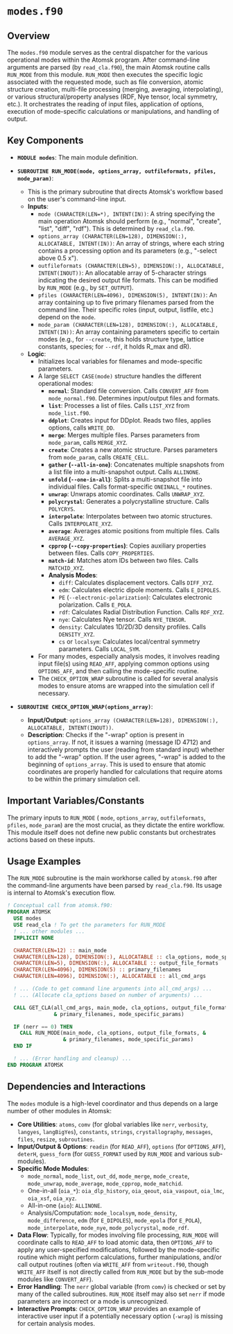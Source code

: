# `modes.f90`

## Overview

The `modes.f90` module serves as the central dispatcher for the various operational modes within the Atomsk program. After command-line arguments are parsed (by `read_cla.f90`), the main Atomsk routine calls `RUN_MODE` from this module. `RUN_MODE` then executes the specific logic associated with the requested mode, such as file conversion, atomic structure creation, multi-file processing (merging, averaging, interpolating), or various structural/property analyses (RDF, Nye tensor, local symmetry, etc.). It orchestrates the reading of input files, application of options, execution of mode-specific calculations or manipulations, and handling of output.

## Key Components

- **`MODULE modes`**: The main module definition.

- **`SUBROUTINE RUN_MODE(mode, options_array, outfileformats, pfiles, mode_param)`**:
    - This is the primary subroutine that directs Atomsk's workflow based on the user's command-line input.
    - **Inputs**:
        - `mode (CHARACTER(LEN=*), INTENT(IN))`: A string specifying the main operation Atomsk should perform (e.g., "normal", "create", "list", "diff", "rdf"). This is determined by `read_cla.f90`.
        - `options_array (CHARACTER(LEN=128), DIMENSION(:), ALLOCATABLE, INTENT(IN))`: An array of strings, where each string contains a processing option and its parameters (e.g., "-select above 0.5 x").
        - `outfileformats (CHARACTER(LEN=5), DIMENSION(:), ALLOCATABLE, INTENT(INOUT))`: An allocatable array of 5-character strings indicating the desired output file formats. This can be modified by `RUN_MODE` (e.g., by `SET_OUTPUT`).
        - `pfiles (CHARACTER(LEN=4096), DIMENSION(5), INTENT(IN))`: An array containing up to five primary filenames parsed from the command line. Their specific roles (input, output, listfile, etc.) depend on the `mode`.
        - `mode_param (CHARACTER(LEN=128), DIMENSION(:), ALLOCATABLE, INTENT(IN))`: An array containing parameters specific to certain modes (e.g., for `--create`, this holds structure type, lattice constants, species; for `--rdf`, it holds R_max and dR).
    - **Logic**:
        - Initializes local variables for filenames and mode-specific parameters.
        - A large `SELECT CASE(mode)` structure handles the different operational modes:
            - **`normal`**: Standard file conversion. Calls `CONVERT_AFF` from `mode_normal.f90`. Determines input/output files and formats.
            - **`list`**: Processes a list of files. Calls `LIST_XYZ` from `mode_list.f90`.
            - **`ddplot`**: Creates input for DDplot. Reads two files, applies options, calls `WRITE_DD`.
            - **`merge`**: Merges multiple files. Parses parameters from `mode_param`, calls `MERGE_XYZ`.
            - **`create`**: Creates a new atomic structure. Parses parameters from `mode_param`, calls `CREATE_CELL`.
            - **`gather` (`--all-in-one`)**: Concatenates multiple snapshots from a list file into a multi-snapshot output. Calls `ALLINONE`.
            - **`unfold` (`--one-in-all`)**: Splits a multi-snapshot file into individual files. Calls format-specific `ONEINALL_*` routines.
            - **`unwrap`**: Unwraps atomic coordinates. Calls `UNWRAP_XYZ`.
            - **`polycrystal`**: Generates a polycrystalline structure. Calls `POLYCRYS`.
            - **`interpolate`**: Interpolates between two atomic structures. Calls `INTERPOLATE_XYZ`.
            - **`average`**: Averages atomic positions from multiple files. Calls `AVERAGE_XYZ`.
            - **`cpprop` (`--copy-properties`)**: Copies auxiliary properties between files. Calls `COPY_PROPERTIES`.
            - **`match-id`**: Matches atom IDs between two files. Calls `MATCHID_XYZ`.
            - **Analysis Modes**:
                - `diff`: Calculates displacement vectors. Calls `DIFF_XYZ`.
                - `edm`: Calculates electric dipole moments. Calls `E_DIPOLES`.
                - `PE` (`--electronic-polarization`): Calculates electronic polarization. Calls `E_POLA`.
                - `rdf`: Calculates Radial Distribution Function. Calls `RDF_XYZ`.
                - `nye`: Calculates Nye tensor. Calls `NYE_TENSOR`.
                - `density`: Calculates 1D/2D/3D density profiles. Calls `DENSITY_XYZ`.
                - `cs` or `localsym`: Calculates local/central symmetry parameters. Calls `LOCAL_SYM`.
        - For many modes, especially analysis modes, it involves reading input file(s) using `READ_AFF`, applying common options using `OPTIONS_AFF`, and then calling the mode-specific routine.
        - The `CHECK_OPTION_WRAP` subroutine is called for several analysis modes to ensure atoms are wrapped into the simulation cell if necessary.

- **`SUBROUTINE CHECK_OPTION_WRAP(options_array)`**:
    - **Input/Output**: `options_array (CHARACTER(LEN=128), DIMENSION(:), ALLOCATABLE, INTENT(INOUT))`.
    - **Description**: Checks if the "-wrap" option is present in `options_array`. If not, it issues a warning (message ID 4712) and interactively prompts the user (reading from standard input) whether to add the "-wrap" option. If the user agrees, "-wrap" is added to the beginning of `options_array`. This is used to ensure that atomic coordinates are properly handled for calculations that require atoms to be within the primary simulation cell.

## Important Variables/Constants

The primary inputs to `RUN_MODE` ( `mode`, `options_array`, `outfileformats`, `pfiles`, `mode_param`) are the most crucial, as they dictate the entire workflow. This module itself does not define new public constants but orchestrates actions based on these inputs.

## Usage Examples

The `RUN_MODE` subroutine is the main workhorse called by `atomsk.f90` after the command-line arguments have been parsed by `read_cla.f90`. Its usage is internal to Atomsk's execution flow.

```fortran
! Conceptual call from atomsk.f90:
PROGRAM ATOMSK
  USE modes
  USE read_cla ! To get the parameters for RUN_MODE
  ! ... other modules ...
  IMPLICIT NONE

  CHARACTER(LEN=12) :: main_mode
  CHARACTER(LEN=128), DIMENSION(:), ALLOCATABLE :: cla_options, mode_specific_params
  CHARACTER(LEN=5), DIMENSION(:), ALLOCATABLE :: output_file_formats
  CHARACTER(LEN=4096), DIMENSION(5) :: primary_filenames
  CHARACTER(LEN=4096), DIMENSION(:), ALLOCATABLE :: all_cmd_args

  ! ... (Code to get command line arguments into all_cmd_args) ...
  ! ... (Allocate cla_options based on number of arguments) ...

  CALL GET_CLA(all_cmd_args, main_mode, cla_options, output_file_formats, &
               & primary_filenames, mode_specific_params)

  IF (nerr == 0) THEN
    CALL RUN_MODE(main_mode, cla_options, output_file_formats, &
                  & primary_filenames, mode_specific_params)
  END IF

  ! ... (Error handling and cleanup) ...
END PROGRAM ATOMSK
```

## Dependencies and Interactions

The `modes` module is a high-level coordinator and thus depends on a large number of other modules in Atomsk:
- **Core Utilities**: `atoms`, `comv` (for global variables like `nerr`, `verbosity`, `langyes`, `langBigYes`), `constants`, `strings`, `crystallography`, `messages`, `files`, `resize`, `subroutines`.
- **Input/Output & Options**: `readin` (for `READ_AFF`), `options` (for `OPTIONS_AFF`), `deterH`, `guess_form` (for `GUESS_FORMAT` used by `RUN_MODE` and various sub-modules).
- **Specific Mode Modules**:
    - `mode_normal`, `mode_list`, `out_dd`, `mode_merge`, `mode_create`, `mode_unwrap`, `mode_average`, `mode_cpprop`, `mode_matchid`.
    - One-in-all (`oia_*`): `oia_dlp_history`, `oia_qeout`, `oia_vaspout`, `oia_lmc`, `oia_xsf`, `oia_xyz`.
    - All-in-one (`aio`): `ALLINONE`.
    - Analysis/Computation: `mode_localsym`, `mode_density`, `mode_difference`, `edm` (for `E_DIPOLES`), `mode_epola` (for `E_POLA`), `mode_interpolate`, `mode_nye`, `mode_polycrystal`, `mode_rdf`.
- **Data Flow**: Typically, for modes involving file processing, `RUN_MODE` will coordinate calls to `READ_AFF` to load atomic data, then `OPTIONS_AFF` to apply any user-specified modifications, followed by the mode-specific routine which might perform calculations, further manipulations, and/or call output routines (often via `WRITE_AFF` from `writeout.f90`, though `WRITE_AFF` itself is not directly called from `RUN_MODE` but by the sub-mode modules like `CONVERT_AFF`).
- **Error Handling**: The `nerr` global variable (from `comv`) is checked or set by many of the called subroutines. `RUN_MODE` itself may also set `nerr` if mode parameters are incorrect or a mode is unrecognized.
- **Interactive Prompts**: `CHECK_OPTION_WRAP` provides an example of interactive user input if a potentially necessary option (`-wrap`) is missing for certain analysis modes.
